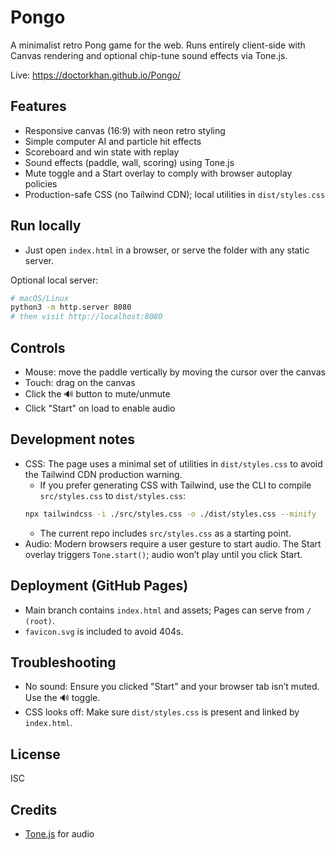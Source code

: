 # Pongo

A minimalist retro Pong game for the web. Runs entirely client-side with Canvas rendering and optional chip-tune sound effects via Tone.js.

Live: https://doctorkhan.github.io/Pongo/

## Features
- Responsive canvas (16:9) with neon retro styling
- Simple computer AI and particle hit effects
- Scoreboard and win state with replay
- Sound effects (paddle, wall, scoring) using Tone.js
- Mute toggle and a Start overlay to comply with browser autoplay policies
- Production-safe CSS (no Tailwind CDN); local utilities in `dist/styles.css`

## Run locally
- Just open `index.html` in a browser, or serve the folder with any static server.

Optional local server:
```bash
# macOS/Linux
python3 -m http.server 8080
# then visit http://localhost:8080
```

## Controls
- Mouse: move the paddle vertically by moving the cursor over the canvas
- Touch: drag on the canvas
- Click the 🔊 button to mute/unmute
- Click "Start" on load to enable audio

## Development notes
- CSS: The page uses a minimal set of utilities in `dist/styles.css` to avoid the Tailwind CDN production warning.
  - If you prefer generating CSS with Tailwind, use the CLI to compile `src/styles.css` to `dist/styles.css`:
  ```bash
  npx tailwindcss -i ./src/styles.css -o ./dist/styles.css --minify
  ```
  - The current repo includes `src/styles.css` as a starting point.
- Audio: Modern browsers require a user gesture to start audio. The Start overlay triggers `Tone.start()`; audio won’t play until you click Start.

## Deployment (GitHub Pages)
- Main branch contains `index.html` and assets; Pages can serve from `/ (root)`.
- `favicon.svg` is included to avoid 404s.

## Troubleshooting
- No sound: Ensure you clicked "Start" and your browser tab isn’t muted. Use the 🔊 toggle.
- CSS looks off: Make sure `dist/styles.css` is present and linked by `index.html`.

## License
ISC

## Credits
- [Tone.js](https://tonejs.github.io/) for audio
